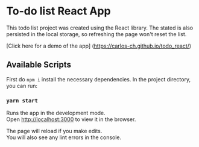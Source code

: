 # To-do list React App

This todo list project was created using the React library.
The stated is also persisted in the local storage, so refreshing the page won't reset the list.

[Click here for a demo of the app] (https://carlos-ch.github.io/todo_react/)

## Available Scripts

First do `npm i` install the necessary dependencies.
In the project directory, you can run:

### `yarn start`

Runs the app in the development mode.\
Open [http://localhost:3000](http://localhost:3000) to view it in the browser.

The page will reload if you make edits.\
You will also see any lint errors in the console.
